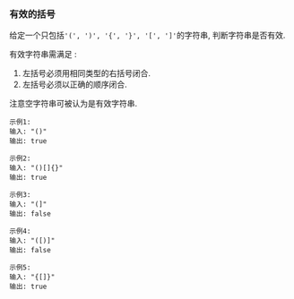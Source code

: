 
### 有效的括号

给定一个只包括` '(', ')', '{', '}', '[', ']' `的字符串, 判断字符串是否有效.<br/>

有效字符串需满足 :
1. 左括号必须用相同类型的右括号闭合.
2. 左括号必须以正确的顺序闭合.

注意空字符串可被认为是有效字符串.

```
示例1:
输入: "()"
输出: true

示例2:
输入: "()[]{}"
输出: true

示例3:
输入: "(]"
输出: false

示例4:
输入: "([)]"
输出: false

示例5:
输入: "{[]}"
输出: true
```

